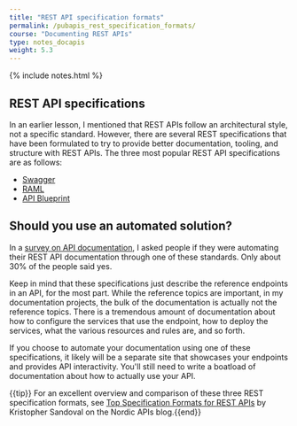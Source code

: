 ```yaml
---
title: "REST API specification formats"
permalink: /pubapis_rest_specification_formats/
course: "Documenting REST APIs"
type: notes_docapis
weight: 5.3
---
```

{% include notes.html %}

## REST API specifications
In an earlier lesson, I mentioned that REST APIs follow an architectural style, not a specific standard. However, there are several REST specifications that have been formulated to try to provide better documentation, tooling, and structure with REST APIs. The three most popular REST API specifications are as follows:

* [Swagger](http://swagger.io/)
* [RAML](http://raml.org/)
* [API Blueprint](https://apiblueprint.org/) 

## Should you use an automated solution?

In a [survey on API documentation](http://idratherbewriting.com/2015/01/06/api-doc-survey-automating-rest-api-documentation/), I asked people if they were automating their REST API documentation through one of these standards. Only about 30% of the people said yes. 

Keep in mind that these specifications just describe the reference endpoints in an API, for the most part. While the reference topics are important, in my documentation projects, the bulk of the documentation is actually not the reference topics. There is a tremendous amount of documentation about how to configure the services that use the endpoint, how to deploy the services, what the various resources and rules are, and so forth. 

If you choose to automate your documentation using one of these specifications, it likely will be a separate site that showcases your endpoints and provides API interactivity. You'll still need to write a boatload of documentation about how to actually use your API. 

{{tip}} For an excellent overview and comparison of these three REST specification formats, see <a href="http://nordicapis.com/top-specification-formats-for-rest-apis/">Top Specification Formats for REST APIs</a> by Kristopher Sandoval on the Nordic APIs blog.{{end}}
